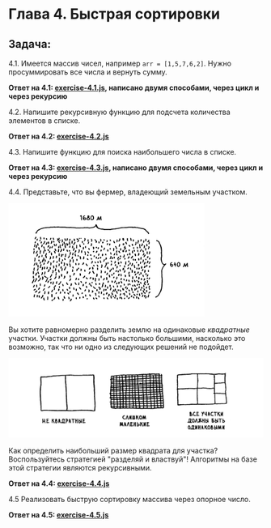 # Глава 4. Быстрая сортировки

## Задача:

4.1. Имеется массив чисел, например ```arr = [1,5,7,6,2]```. Нужно просуммировать все числа и вернуть сумму.

**Ответ на 4.1: [exercise-4.1.js](exercise-4.1.js), написано двумя способами, через цикл и через рекурсию**

4.2. Напишите рекурсивную функцию для подсчета количества элементов в списке.

**Ответ на 4.2: [exercise-4.2.js](exercise-4.2.js)**

4.3. Напишите функцию для поиска наибольшего числа в списке.

**Ответ на 4.3: [exercise-4.3.js](exercise-4.3.js), написано двумя способами, через цикл и через рекурсию**

4.4. Представьте, что вы фермер, владеющий земельным участком.

![alt text](img/2019-03-24_21-07-12.png)

Вы хотите равномерно разделить землю на одинаковые *квадратные* участки. Участки должны быть настолько большими, насколько это возможно, так что ни одно из следующих решений не подойдет.

![alt text](img/2019-03-24_21-09-08.png)

Как определить наибольший размер квадрата для участка? Воспользуйтесь стратегией "разделяй и властвуй"! Алгоритмы на базе этой стратегии являются рекурсивными.

**Ответ на 4.4: [exercise-4.4.js](exercise-4.4.js)**

4.5 Реализовать быструю сортировку массива через опорное число.

**Ответ на 4.5: [exercise-4.5.js](exercise-4.5.js)**
